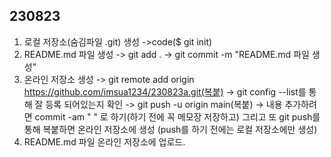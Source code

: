 ## 230823 ##
1. 로컬 저장소(숨김파일 .git) 생성 ->code($ git init)
2. README.md 파일 생성 -> git add . -> git commit -m "README.md 파일 생성" 
3. 온라인 저장소 생성 -> git remote add origin https://github.com/imsua1234/230823a.git(복붙)
-> git config --list를 통해 잘 등록 되어있는지 확인 -> git push -u origin main(복붙) -> 내용 추가하려면
commit -am " " 로 하기(하기 전에 꼭 메모장 저장하고) 그리고 또 git push를 통해 복붙하면 온라인 저장소에 생성
(push를 하기 전에는 로컬 저장소에만 생성)
4. README.md 파일 온라인 저장소에 업로드.
